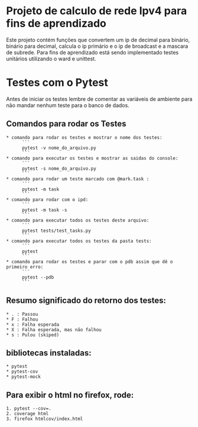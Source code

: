# Projeto de calculo de rede Ipv4 para fins de aprendizado

Este projeto contém funções que convertem um ip de decimal para binário, binário para decimal, calcula
o ip primário e o ip de broadcast e a mascara de subrede. Para fins de aprendizado está sendo implementado
testes unitários utilizando o ward e unittest.


# Testes com o Pytest

Antes de iniciar os testes lembre de comentar as variáveis de ambiente para não
mandar nenhum teste para o banco de dados.

## Comandos para rodar os Testes

    * comando para rodar os testes e mostrar o nome dos testes:
          ```
          pytest -v nome_do_arquivo.py
          ```
    * comando para executar os testes e mostrar as saidas do console:
          ```
          pytest -s nome_do_arquivo.py
          ```
    * comando para rodar um teste marcado com @mark.task :
          ```
          pytest -m task
          ```
    * comando para rodar com o ipd:
          ```
          pytest -m task -s
          ```
    * comando para executar todos os testes deste arquivo:
          ```
          pytest tests/test_tasks.py
          ```
    * comando para executar todos os testes da pasta tests:
          ```
          pytest
          ```
    * comando para rodar os testes e parar com o pdb assim que dê o primeiro erro:
          ```
          pytest --pdb
          ```



## Resumo significado do retorno dos testes:

    * . : Passou
    * F : Falhou
    * x : Falha esperada
    * X : Falha esperada, mas não falhou
    * s : Pulou (skiped)





## bibliotecas instaladas:
    * pytest
    * pytest-cov
    * pytest-mock

## Para exibir o html no firefox, rode:

    1. pytest --cov=.
    2. coverage html
    3. firefox htmlcov/index.html
